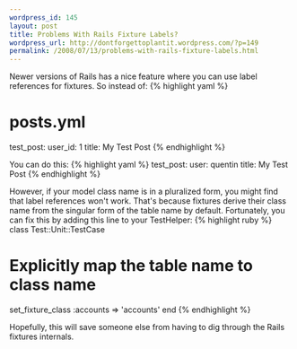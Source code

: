 ```yaml
--- 
wordpress_id: 145
layout: post
title: Problems With Rails Fixture Labels?
wordpress_url: http://dontforgettoplantit.wordpress.com/?p=149
permalink: /2008/07/13/problems-with-rails-fixture-labels.html
---
```

Newer versions of Rails has a nice feature where you can use label references for fixtures.  So instead of:
{% highlight yaml %}
# posts.yml
test_post:
  user_id: 1
  title: My Test Post
{% endhighlight %}

You can do this:
{% highlight yaml %}
test_post:
  user: quentin
  title: My Test Post
{% endhighlight %}

However, if your model class name is in a pluralized form, you might find that label references won't work.  That's because fixtures derive their class name from the singular form of the table name by default.  Fortunately, you can fix this by adding this line to your TestHelper:
{% highlight ruby %}
class Test::Unit::TestCase

  # Explicitly map the table name to class name
  set_fixture_class :accounts => 'accounts'
end
{% endhighlight %}

Hopefully, this will save someone else from having to dig through the Rails fixtures internals.
